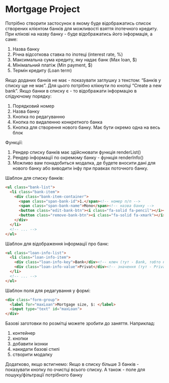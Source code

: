 # Mortgage Project
Потрібно створити застосунок в якому буде відображатись список створених клієнтом банків для можливості взяття іпотечного кредиту. При клікові на назву банку - буде відображатись його інформація, а саме:
1. Назва банку
1. Річна відсоткова ставка по іпотеці (interest rate, %)
1. Максимальна сума кредиту, яку надає банк (Max loan, $)
1. Мінімальний платіж (Min payment, $)
1. Термін кредиту (Loan term)

Якщо доданих банків не має - показувати заглушку з текстом: “Банків у списку ще не має”. 
Для цього потрібно клікнути по кнопці “Create a new bank”.
Якщо банки в списку є - то відображати інформацію в слідуючому порядку:
1. Порядковий номер
1. Назва банку
1. Кнопка по редагуванню
1. Кнопка по видаленню конкретного банка
1. Кнопка для створення нового банку. Має бути окремо одна на весь блок

Функції:
1. Рендер списку банків має здійснювати функція renderList()
1. Рендер інформації по окремому банку - функція renderInfo()
1. Можливо вам понадобиться модалка, де будете вносити дані для нового банку або виводити інфу при правках поточного банку.

Шаблон для списку банків:
```HTML
<ul class="bank-list">
  <li class="bank-item">
    <div class="bank-item-container">
      <span class="span-bank-id">1.</span><!-- номер п/п -->
      <span class="span-bank-name">Mono</span><!-- назва банку -->
      <button class="edit-bank-btn"><i class="fa-solid fa-pencil"></i></button><!-- кнопка редагування -->
      <button class="remove-bank-btn"><i class="fa-solid fa-xmark"></i></button><!-- кнопка видалення -->
    </div>
  </li>
  <!-- ... -->
</ul>
```

Шаблон для відображення інформації про банк:
```HTML
<ul class="loan-info-list">
  <li class="loan-info-item">
    <div class="loan-info-key">Bank</div><!-- ключ (тут - Bank, тобто назва банку) -->
    <div class="loan-info-value">Privat</div><!-- значення (тут - Privat) -->
  </li>
  <!-- ... -->
</ul>
```

Шаблон поля для редагування у формі:
```HTML
<div class="form-group">
  <label for="maxLoan">Mortgage size, $: </label>
  <input type="text" id="maxLoan">
</div>
```

Базові заготовки по розмітці можете зробити до заняття.
Наприклад:
1. контейнер
1. кнопки
1. добавити іконки
1. накидати базові стилі
1. створити модалку

Додатково, якщо встигнемо:
Якщо в списку більше 3 банків - показувати кнопку по очистці всього списку. А також - поле для пошуку/фільтрації потрібного банку
